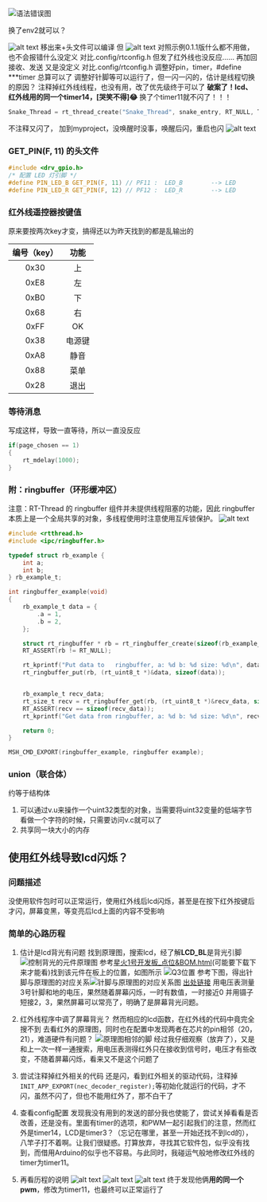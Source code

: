 ![语法错误图](syntax_env1.5.png)


换了env2就可以？

![alt text](image-1.png)
移出来+头文件可以编译
但
![alt text](image.png)
对照示例0.1.1版什么都不用做，也不会报错什么没定义
对比.config/rtconfig.h
但发了红外线也没反应……
再加回接收、发送
又是没定义
对比.config/rtconfig.h
调整好pin，timer，#define ***timer
总算可以了
调整好针脚等可以运行了，但一闪一闪的，估计是线程切换的原因？
注释掉红外线线程，也没有用，改了优先级终于可以了
**破案了！lcd、红外线用的同一个timer14，[哭笑不得]😂**
换了个timer11就不闪了！！！
``` c
Snake_Thread = rt_thread_create("Snake_Thread", snake_entry, RT_NULL, THREAD_STACK_SIZE, 10, THREAD_TIMESLICE);
```
不注释又闪了，
加到myproject，没唤醒时没事，唤醒后闪，重启也闪
![alt text](image-2.png)
### GET_PIN(F, 11) 的头文件

``` c
#include <drv_gpio.h>
/* 配置 LED 灯引脚 */
#define PIN_LED_B GET_PIN(F, 11) // PF11 :  LED_B        --> LED
#define PIN_LED_R GET_PIN(F, 12) // PF12 :  LED_R        --> LED
```

### 红外线遥控器按键值
原来要按两次key才变，搞得还以为昨天找到的都是乱输出的

| 编号（key）| 功能 |
| :----: | :----: |
| 0x30| 上 |
| 0xE8 | 左 |
| 0xB0 | 下 |
| 0x68 | 右 |
| 0xFF | OK |
| 0x38 | 电源键 |
| 0xA8 | 静音 |
| 0x88 | 菜单 |
| 0x28 | 退出 |

### 等待消息
写成这样，导致一直等待，所以一直没反应
``` c
if(page_chosen == 1)
{
    rt_mdelay(1000);
}
```

### 附：ringbuffer（环形缓冲区）
注意：RT-Thread 的 ringbuffer 组件并未提供线程阻塞的功能，因此 ringbuffer 本质上是一个全局共享的对象，多线程使用时注意使用互斥锁保护。
![alt text](image-3.png)
``` c
#include <rtthread.h>
#include <ipc/ringbuffer.h>

typedef struct rb_example {
    int a;
    int b;
} rb_example_t;

int ringbuffer_example(void)
{
    rb_example_t data = {
        .a = 1,
        .b = 2,
    };

    struct rt_ringbuffer * rb = rt_ringbuffer_create(sizeof(rb_example_t) * 2);
    RT_ASSERT(rb != RT_NULL);

    rt_kprintf("Put data to   ringbuffer, a: %d b: %d size: %d\n", data.a, data.b, sizeof(data));
    rt_ringbuffer_put(rb, (rt_uint8_t *)&data, sizeof(data));


    rb_example_t recv_data;
    rt_size_t recv = rt_ringbuffer_get(rb, (rt_uint8_t *)&recv_data, sizeof(recv_data));
    RT_ASSERT(recv == sizeof(recv_data));
    rt_kprintf("Get data from ringbuffer, a: %d b: %d size: %d\n", recv_data.a, recv_data.b, sizeof(recv_data));

    return 0;
}

MSH_CMD_EXPORT(ringbuffer_example, ringbuffer example);

```

### union（联合体）
约等于结构体
1. 可以通过v.u来操作一个uint32类型的对象，当需要将uint32变量的低端字节看做一个字符的时候，只需要访问v.c就可以了
2. 共享同一块大小的内存

## 使用红外线导致lcd闪烁？
### 问题描述
没使用软件包时可以正常运行，使用红外线后lcd闪烁，甚至是在按下红外按键后才闪，屏幕变黑，等变亮后lcd上面的内容不受影响
### 简单的心路历程
1. 估计是lcd背光有问题
   找到原理图，搜索lcd，经了解**LCD_BL**是背光引脚
   ![控制背光的元件原理图](image-5.png)
   参考[星火1号开发板_点位&BOM.html](https://github.com/RT-Thread-Studio/sdk-bsp-stm32f407-spark/blob/main/docs/%E6%98%9F%E7%81%AB1%E5%8F%B7%E5%BC%80%E5%8F%91%E6%9D%BF_%E7%82%B9%E4%BD%8D%26BOM.html)(可能要下载下来才能看)找到该元件在板上的位置，如图所示
   ![Q3位置](image-4.png)
   参考下图，得出针脚与原理图的对应关系![针脚与原理图的对应关系图](image-6.png)
   [出处链接](https://item.szlcsc.com/2507.html)
   用电压表测量3号针脚和地的电压，果然随着屏幕闪烁，一时有数值，一时接近0
   并用镊子短接2，3，果然屏幕可以常亮了，明确了是屏幕背光问题。
2. 红外线程序中调了屏幕背光？
   然而相应的lcd函数，在红外线的代码中竟完全搜不到
   去看红外的原理图，同时也在配置中发现两者在芯片的pin相邻（20，21），难道硬件有问题？
   ![原理图相邻的脚](image-7.png)
   经过我仔细观察（放弃了），又是和上一次一样一通搜索，用电压表测得红外只在接收到信号时，电压才有些改变，不随着屏幕闪烁，看来又不是这个问题了
3. 尝试注释掉红外相关的代码
   还是闪，看到红外相关的驱动代码，注释掉`INIT_APP_EXPORT(nec_decoder_register);`等初始化就运行的代码，才不闪，虽然不闪了，但也不能用红外了，那不白干了
4. 查看config配置
   发现我没有用到的发送的部分我也使能了，尝试关掉看看是否改善，还是没有。里面有timer的选项，和PWM一起引起我们的注意，然而红外是timer14，LCD是timer3？（忘记在哪里，甚至一开始还找不到lcd的），八竿子打不着啊。让我们很疑惑。打算放弃，寻找其它软件包，似乎没有找到，而借用Arduino的似乎也不容易。与此同时，我碰运气般地修改红外线的timer为timer11。

5. 再看历程的说明
   ![alt text](image-10.png)
   ![alt text](image-9.png)
   ![alt text](image-8.png)
   终于发现他俩**用的同一个pwm**，修改为timer11，也最终可以正常运行了
